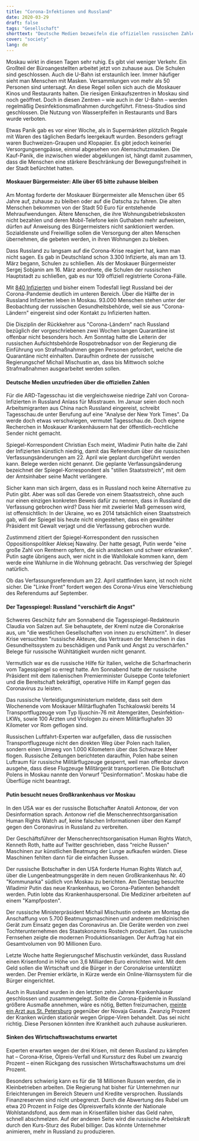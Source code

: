 ```yaml
---
title: "Corona-Infektionen und Russland"
date: 2020-03-29
draft: false
tags: "Gesellschaft"
shorttext: "Deutsche Medien bezweifeln die offiziellen russischen Zahlen, legen aber keine eigenen Recherchen vor. Aber das Feindbild pflegt man auch auf den Leichenbett."
cover: "society"
lang: de
---
```


Moskau wirkt in diesen Tagen sehr ruhig. Es gibt viel weniger Verkehr. Ein Großteil der Büroangestellten arbeitet jetzt von zuhause aus. Die Schulen sind geschlossen. Auch die U-Bahn ist erstaunlich leer. Immer häufiger sieht man Menschen mit Masken. Versammlungen von mehr als 50 Personen sind untersagt. An diese Regel sollen sich auch die Moskauer Kinos und Restaurants halten. Die riesigen Einkaufszentren in Moskau sind noch geöffnet. Doch in diesen Zentren – wie auch in der U-Bahn – werden regelmäßig Desinfektionsmaßnahmen durchgeführt. Fitness-Studios sind geschlossen. Die Nutzung von Wasserpfeifen in Restaurants und Bars wurde verboten.

Etwas Panik gab es vor einer Woche, als in Supermärkten plötzlich Regale mit Waren des täglichen Bedarfs leergekauft wurden. Besonders gefragt waren Buchweizen-Graupen und Klopapier. Es gibt jedoch keinerlei Versorgungsengpässe, einmal abgesehen von Atemschutzmasken. Die Kauf-Panik, die inzwischen wieder abgeklungen ist, hängt damit zusammen, dass die Menschen eine stärkere Beschränkung der Bewegungsfreiheit in der Stadt befürchtet hatten.

#### Moskauer Bürgermeister: Alle über 65 bitte zuhause bleiben

Am Montag forderte der Moskauer Bürgermeister alle Menschen über 65 Jahre auf, zuhause zu bleiben oder auf die Datscha zu fahren. Die alten Menschen bekommen von der Stadt 50 Euro für entstehende Mehraufwendungen. Ältere Menschen, die ihre Wohnungsbetriebskosten nicht bezahlen und deren Mobil-Telefone kein Guthaben mehr aufweisen, dürfen auf Anweisung des Bürgermeisters nicht sanktioniert werden. Sozialdienste und Freiwillige sollen die Versorgung der alten Menschen übernehmen, die gebeten werden, in ihren Wohnungen zu bleiben.

Dass Russland zu langsam auf die Corona-Krise reagiert hat, kann man nicht sagen. Es gab in Deutschland schon 3.300 Infizierte, als man am 13. März begann, Schulen zu schließen. Als der Moskauer Bürgermeister Sergej Sobjanin am 16. März anordnete, die Schulen der russischen Hauptstadt zu schließen, gab es nur 109 offiziell registrierte Corona-Fälle.

Mit [840 Infizierten](https://gisanddata.maps.arcgis.com/apps/opsdashboard/index.html#/bda7594740fd40299423467b48e9ecf6 "Coronavirus COVID-19 Global Cases by the Center for Systems Science and Engineering") und bisher einem Todesfall liegt Russland bei der Corona-Pandemie deutlich im unteren Bereich. Über die Hälfte der in Russland Infizierten leben in Moskau. 93.000 Menschen stehen unter der Beobachtung der russischen Gesundheitsbehörde, weil sie aus "Corona-Ländern" eingereist sind oder Kontakt zu Infizierten hatten.

Die Disziplin der Rückkehrer aus "Corona-Ländern" nach Russland bezüglich der vorgeschriebenen zwei Wochen langen Quarantäne ist offenbar nicht besonders hoch. Am Sonntag hatte die Leiterin der russischen Aufsichtsbehörde Rospotrebnadsor von der Regierung die Einführung von Strafmaßnahmen gegen Personen gefordert, welche die Quarantäne nicht einhalten. Daraufhin ordnete der russische Regierungschef Michail Mischustin an, dass bis Mittwoch solche Strafmaßnahmen ausgearbeitet werden sollen.

#### Deutsche Medien unzufrieden über die offiziellen Zahlen

Für die ARD-Tagesschau ist die vergleichsweise niedrige Zahl von Corona-Infizierten in Russland Anlass für Misstrauen. Im Januar seien doch noch Arbeitsmigranten aus China nach Russland eingereist, schreibt Tagesschau.de unter Berufung auf eine "Analyse der New York Times". Da werde doch etwas verschwiegen, vermutet Tagesschau.de. Doch eigene Recherchen in Moskauer Krankenhäusern hat der öffentlich-rechtliche Sender nicht gemacht.

Spiegel-Korrespondent Christian Esch meint, Wladimir Putin halte die Zahl der Infizierten künstlich niedrig, damit das Referendum über die russischen Verfassungsänderungen am 22. April wie geplant durchgeführt werden kann. Belege werden nicht genannt. Die geplante Verfassungsänderung bezeichnet der Spiegel-Korrespondent als "stillen Staatsstreich", mit dem der Amtsinhaber seine Macht verlängere.

Sicher kann man sich ärgern, dass es in Russland noch keine Alternative zu Putin gibt. Aber was soll das Gerede von einem Staatsstreich, ohne auch nur einen einzigen konkreten Beweis dafür zu nennen, dass in Russland die Verfassung gebrochen wird? Dass hier mit zweierlei Maß gemessen wird, ist offensichtlich: In der Ukraine, wo es 2014 tatsächlich einen Staatsstreich gab, will der Spiegel bis heute nicht eingestehen, dass ein gewählter Präsident mit Gewalt verjagt und die Verfassung gebrochen wurde.

Zustimmend zitiert der Spiegel-Korrespondent den russischen Oppositionspolitiker Aleksej Nawalny. Der hatte gesagt, Putin werde "eine große Zahl von Rentnern opfern, die sich anstecken und schwer erkranken". Putin sagte übrigens auch, wer nicht in die Wahllokale kommen kann, dem werde eine Wahlurne in die Wohnung gebracht. Das verschwieg der Spiegel natürlich.

Ob das Verfassungsreferendum am 22. April stattfinden kann, ist noch nicht sicher. Die "Linke Front" fordert wegen des Corona-Virus eine Verschiebung des Referendums auf September.

#### Der Tagesspiegel: Russland "verschärft die Angst"

Schweres Geschütz fuhr am Sonnabend die Tagesspiegel-Redakteurin Claudia von Salzen auf. Sie behauptete, der Kreml nutze die Coronakrise aus, um "die westlichen Gesellschaften von innen zu erschüttern". In dieser Krise versuchten "russische Akteure, das Vertrauen der Menschen in das Gesundheitssystem zu beschädigen und Panik und Angst zu verschärfen." Belege für russische Wühltätigkeit wurden nicht genannt.

Vermutlich war es die russische Hilfe für Italien, welche die Scharfmacherin vom Tagesspiegel so erregt hatte. Am Sonnabend hatte der russische Präsident mit dem italienischen Premierminister Guiseppe Conte telefoniert und die Bereitschaft bekräftigt, operative Hilfe im Kampf gegen das Coronavirus zu leisten.

Das russische Verteidigungsministerium meldete, dass seit dem Wochenende vom Moskauer Militärflughafen Tschkalowski bereits 14 Transportflugzeuge vom Typ Iljuschin-76 mit Atemgeräten, Desinfektion-LKWs, sowie 100 Ärzten und Virologen zu einem Militärflughafen 30 Kilometer vor Rom geflogen sind.

Russischen Luftfahrt-Experten war aufgefallen, dass die russischen Transportflugzeuge nicht den direkten Weg über Polen nach Italien, sondern einen Umweg von 1.000 Kilometern über das Schwarze Meer flogen. Russische Zeitungen berichteten daraufhin, Polen habe seinen Luftraum für russische Militärflugzeuge gesperrt, weil man offenbar davon ausgehe, dass diese Flugzeuge Militärgerät transportieren. Die Botschaft Polens in Moskau nannte den Vorwurf "Desinformation". Moskau habe die Überflüge nicht beantragt.

#### Putin besucht neues Großkrankenhaus vor Moskau

In den USA war es der russische Botschafter Anatoli Antonow, der von Desinformation sprach. Antonow rief die Menschenrechtsorganisation Human Rights Watch auf, keine falschen Informationen über den Kampf gegen den Coronavirus in Russland zu verbreiten.

Der Geschäftsführer der Menschenrechtsorganisation Human Rights Watch, Kenneth Roth, hatte auf Twitter geschrieben, dass "reiche Russen" Maschinen zur künstlichen Beatmung der Lunge aufkaufen würden. Diese Maschinen fehlten dann für die einfachen Russen.

Der russische Botschafter in den USA forderte Human Rights Watch auf, über die Lungenbeatmungsgeräte in dem neuen Großkrankenhaus Nr. 40 "Kommunarka" südlich von Moskau zu berichten. Am Dienstag besuchte Wladimir Putin das neue Krankenhaus, wo Corona-Patienten behandelt werden. Putin lobte das Krankenhauspersonal. Die Mediziner arbeiteten auf einem "Kampfposten".

Der russische Ministerpräsident Michail Mischustin ordnete am Montag die Anschaffung von 5.700 Beatmungsmaschinen und anderem medizinischen Gerät zum Einsatz gegen das Coronavirus an. Die Geräte werden von zwei Tochterunternehmen des Staatskonzerns Rostech produziert. Das russische Fernsehen zeigte die modernen Produktionsanlagen. Der Auftrag hat ein Gesamtvolumen von 90 Millionen Euro.

Letzte Woche hatte Regierungschef Mischustin verkündet, dass Russland einen Krisenfond in Höhe von 3,6 Milliarden Euro einrichten wird. Mit dem Geld sollen die Wirtschaft und die Bürger in der Coronakrise unterstützt werden. Der Premier erklärte, in Kürze werde ein Online-Warnsystem für die Bürger eingerichtet.

Auch in Russland wurden in den letzten zehn Jahren Krankenhäuser geschlossen und zusammengelegt. Sollte die Corona-Epidemie in Russland größere Ausmaße annehmen, wäre es nötig, Betten freizumachen, [meinte ein Arzt aus St. Petersburg](https://novayagazeta.ru/articles/2020/03/21/84427-s-samogo-nachala-prinimalis-neadekvatnye-resheniya "С самого начала принимались неадекватные решения") gegenüber der Novaja Gaseta. Zwanzig Prozent der Kranken würden stationär wegen Grippe-Viren behandelt. Das sei nicht richtig. Diese Personen könnten ihre Krankheit auch zuhause auskurieren.

#### Sinken des Wirtschaftswachstums erwartet

Experten erwarten wegen der drei Krisen, mit denen Russland zu kämpfen hat – Corona-Krise, Ölpreis-Verfall und Kurssturz des Rubel um zwanzig Prozent – einen Rückgang des russischen Wirtschaftswachstums um drei Prozent.

Besonders schwierig kann es für die 18 Millionen Russen werden, die in Kleinbetrieben arbeiten. Die Regierung hat bisher für Unternehmen nur Erleichterungen im Bereich Steuern und Kredite versprochen. Russlands Finanzreserven sind nicht unbegrenzt. Durch die Abwertung des Rubel um etwa 20 Prozent in Folge des Ölpreisverfalls könnte der Nationale Wohlstandsfond, aus dem man in Krisenfällen bisher das Geld nahm, schnell abschmelzen. Auf der anderen Seite wird die russische Arbeitskraft durch den Kurs-Sturz des Rubel billiger. Das könnte Unternehmer animieren, mehr in Russland zu produzieren.
